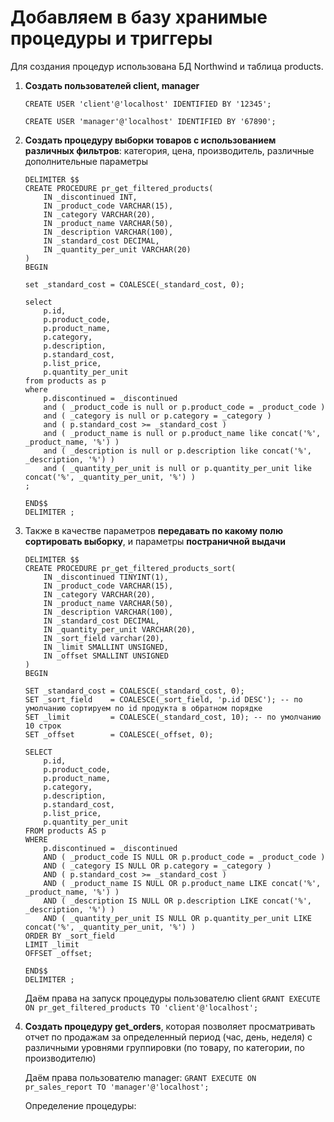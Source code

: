 # Добавляем в базу хранимые процедуры и триггеры

Для создания процедур использована БД Northwind и таблица products.

1. **Создать пользователей client, manager**

    `CREATE USER 'client'@'localhost' IDENTIFIED BY '12345';`

    `CREATE USER 'manager'@'localhost' IDENTIFIED BY '67890';`

1. **Создать процедуру выборки товаров с использованием различных фильтров**: категория, цена, производитель, различные дополнительные параметры

    ```
    DELIMITER $$
    CREATE PROCEDURE pr_get_filtered_products(
        IN _discontinued INT,
        IN _product_code VARCHAR(15),
        IN _category VARCHAR(20),
        IN _product_name VARCHAR(50),
        IN _description VARCHAR(100),
        IN _standard_cost DECIMAL,
        IN _quantity_per_unit VARCHAR(20)
    )
    BEGIN

    set _standard_cost = COALESCE(_standard_cost, 0);

    select 
        p.id, 
        p.product_code, 
        p.product_name, 
        p.category, 
        p.description, 
        p.standard_cost, 
        p.list_price, 
        p.quantity_per_unit
    from products as p
    where 
        p.discontinued = _discontinued
        and ( _product_code is null or p.product_code = _product_code )
        and ( _category is null or p.category = _category )
        and ( p.standard_cost >= _standard_cost )
        and ( _product_name is null or p.product_name like concat('%', _product_name, '%') )
        and ( _description is null or p.description like concat('%', _description, '%') )
        and ( _quantity_per_unit is null or p.quantity_per_unit like concat('%', _quantity_per_unit, '%') )
    ;

    END$$
    DELIMITER ;
    ```

1. Также в качестве параметров **передавать по какому полю сортировать выборку**, и параметры **постраничной выдачи**

    ```
    DELIMITER $$
    CREATE PROCEDURE pr_get_filtered_products_sort(
        IN _discontinued TINYINT(1),
        IN _product_code VARCHAR(15),
        IN _category VARCHAR(20),
        IN _product_name VARCHAR(50),
        IN _description VARCHAR(100),
        IN _standard_cost DECIMAL,
        IN _quantity_per_unit VARCHAR(20),
        IN _sort_field varchar(20),
        IN _limit SMALLINT UNSIGNED,
        IN _offset SMALLINT UNSIGNED
    )
    BEGIN

    SET _standard_cost = COALESCE(_standard_cost, 0);
    SET _sort_field    = COALESCE(_sort_field, 'p.id DESC'); -- по умолчанию сортируем по id продукта в обратном порядке
    SET _limit         = COALESCE(_standard_cost, 10); -- по умолчанию 10 строк
    SET _offset        = COALESCE(_offset, 0);

    SELECT 
        p.id, 
        p.product_code, 
        p.product_name, 
        p.category, 
        p.description, 
        p.standard_cost, 
        p.list_price, 
        p.quantity_per_unit
    FROM products AS p
    WHERE 
        p.discontinued = _discontinued
        AND ( _product_code IS NULL OR p.product_code = _product_code )
        AND ( _category IS NULL OR p.category = _category )
        AND ( p.standard_cost >= _standard_cost )
        AND ( _product_name IS NULL OR p.product_name LIKE concat('%', _product_name, '%') )
        AND ( _description IS NULL OR p.description LIKE concat('%', _description, '%') )
        AND ( _quantity_per_unit IS NULL OR p.quantity_per_unit LIKE concat('%', _quantity_per_unit, '%') )
    ORDER BY _sort_field
    LIMIT _limit
    OFFSET _offset;

    END$$
    DELIMITER ;
    ```

    Даём права на запуск процедуры пользователю client
    `GRANT EXECUTE ON pr_get_filtered_products TO 'client'@'localhost';`


1. **Создать процедуру get_orders**, которая позволяет просматривать отчет по продажам за определенный период (час, день, неделя) с различными уровнями группировки (по товару, по категории, по производителю)

    Даём права пользователю manager:
    `GRANT EXECUTE ON pr_sales_report TO 'manager'@'localhost';`

    Определение процедуры:

    ```

    ```
    